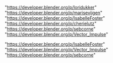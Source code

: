 "https://developer.blender.org/p/loridukker"
"https://developer.blender.org/p/marisevijgen"
"https://developer.blender.org/p/IsabelleFoster"
"https://developer.blender.org/p/cherielutz"
"https://developer.blender.org/p/sebcorne"
"https://developer.blender.org/p/Vector_Impulse"
 
"https://developer.blender.org/p/IsabelleFoster"
"https://developer.blender.org/p/Vector_Impulse"
"https://developer.blender.org/p/sebcorne"
 
